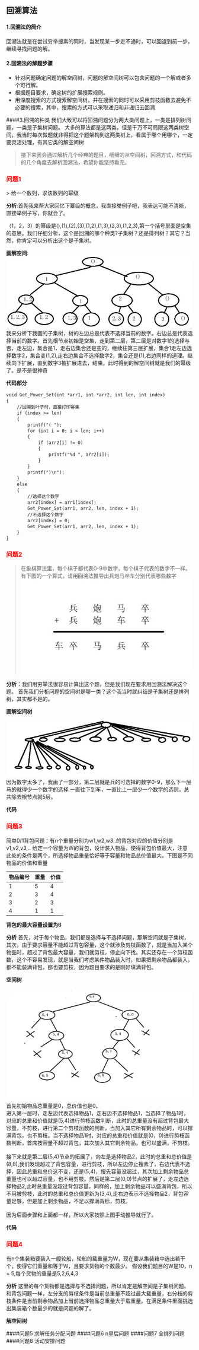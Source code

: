 ## 回溯算法

#### 1.回溯法的简介
回溯法就是在尝试穷举搜素的同时，当发现某一步走不通时，可以回退到前一步，继续寻找问题的解。

#### 2.回溯法的解题步骤

+ 针对问题确定问题的解空间树，问题的解空间树可以包含问题的一个解或者多个可行解。
+ 根据题目要求，确定树的扩展搜索规则。
+ 用深度搜索的方式搜索解空间树，并在搜索的同时可以采用剪枝函数去避免不必要的搜索，其中，搜索的方式可以采取递归和非递归去回溯

####3.回溯的种类
我们大致可以将回溯问题分为两大类问题上，一类是排列树问题，一类是子集树问题。
大多的算法都是这两类，但是千万不可局限这两类树空间，我当时每次做题就非得把这个题架构到这两类树上，看属于哪个用哪个，一定要灵活处理，有其它类的解空间树

> 接下来我会通过解析几个经典的题目，细细的从空间树，回溯方式，和代码的几个角度去解析回溯法，希望你能坚持看完。


<h3 style="color:red">问题1</h3>
> 给一个数列，求该数列的幂级

**分析**:首先我来帮大家回忆下幂级的概念，我直接举例子吧，我表达可能不清晰，直接举例子写，你就会了。

（1，2，3）的幂级是(),(1),(2),(3),(1,2),(1,3),(2,3),(1,2,3),第一个括号里面是空集的意思。我们仔细分析，这个是回溯的哪个种类?子集树？还是排列树？其它？当然，你肯定可以分析出这个是子集树。

**画解空间**:
![](image/graph3.jpg)
我来分析下我画的子集树，树的左边总是代表不选择当前的数字。右边总是代表选择当前的数字。首先根节点初始是空集，走到第二层，第二层是对数字1的选择与否，走左边，集合是1，走右边集合还是空的，继续往第三层扩展，集合1走左边选择数字2，集合变(1,2),走右边集合不选择数字2，集合还是(1),右边同样的道理。继续向下扩展，直到数字3被扩展进去，结束。此时得到的解空间树就是我们的幂级了。是不是很神奇

**代码部分**

	void Get_Power_Set(int *arr1, int *arr2, int len, int index)
	{
		//回溯到叶子时，直接打印幂集
		if (index >= len)
		{
			printf("( ");
			for (int i = 0; i < len; i++)
			{
				if (arr2[i] != 0)
				{
					printf("%d ", arr2[i]);
				}
			}
			printf(")\n");
		}
		else
		{
			//选择这个数字
			arr2[index] = arr1[index];
			Get_Power_Set(arr1, arr2, len, index + 1);
			//不选择这个数字
			arr2[index] = 0;
			Get_Power_Set(arr1, arr2, len, index + 1);
		}
	}

<h3 style="color:red">问题2</h3>

> 在象棋算法里，每个棋子都代表0-9中数字，每个棋子代表的数字不一样。有下图的一个算式，请用回溯法推导出兵炮马卒车分别代表哪些数字
![](image/hs1.jpg)

**分析**：我们用穷举法很容易计算出这个题，但是我们现在要求用回溯法解决这个题。
首先我们分析问题的空间树是哪一类？这个我当时就纠结是子集树还是排列树，其实都不是的。

**画解空间树**

![](image/hs2.jpg)
因为数字太多了，我画了一部分，第二层就是兵的可选择的数字0-9，那么下一层马的就得少一个数字的选择.一直往下到车，一直比上一层少一个数字的选则，总共除去根节点就5层。

**代码**

<h3 style="color:red">问题3</h3>
简单0/1背包问题：有n个重量分别为w1,w2,w3..的背包对应的价值分别是v1,v2,v3,..
给定一个容量为W的背包，设计装入物品，使得背包价值最大，注意此处的条件是两个，所选择物品重量恰好等于容量和物品总价值最大。下图是不同物品的价值和重量

|物品编号|重量|价值|
|----|----|----|
|1|5|4|
|2|3|4|
|3|2|3|
|4|1|1|

**背包的最大容量设置为6**

**分析**
首先，对于每个物品，我们都是选择与不选择问题，那解空间就是子集树，其次，由于要求容量不能超过背包容量，这个就涉及剪枝函数了，就是当加入某个物品时，超过了背包最大容量，我们就剪枝，停止向下找。其实还存在一个剪枝函数，这个不容易发现，就是当我们考虑某件物品装入时，如果把剩余物品都装入，都不能装满背包，那也要剪枝，因为题目要求的是刚好填满背包。

**空间树**

![](image/hs3.jpg)
首先初始物品总重量是0，总价值也是0。<br>进入第一层时，走左边代表选择物品1，走右边不选择物品1，当选择了物品1时，对应的总重和价值就是(5,4)进行剪枝函数判断，此时的总重量没有超过背包最大容量，不剪枝，进行第二个剪枝函数的判断，当加入其它所有剩余物品时，可以撑满背包，也不剪枝。当不选择物品1时，对应的总重和价值就是(0，0)进行剪枝函数判断，首席按容量不超过背包，其次加入其它剩余物品，也可以盛满，不剪枝。<br><br>
接下来就是第二层(5,4)节点的拓展了，向左是选择物品2，此时的总重和总价值是(8,8),我们发现超过了背包容量，进行剪枝，所以左边停止搜素了，右边代表不选择，因此总重和总价这不变，还是(5,4)，搜先容量没超过，其次加上剩余物品总重量也可以超过容量，也不用剪枝。然后是第二层(0,0)节点的扩展了，走左边选择物品2,此时总重量没超过背包容量，同样的，加上剩余物品可以盛满背包，所以不用被剪枝，此时的总重和总价值更新为(3,4),走右边表示不选择物品2，背包容量足够，但是加上剩余物品，不足以撑满背标，剪枝。<br><br>
因为后面步骤和上面都一样，所以大家按照上图手动推导就行了。

**代码**

<h3 style="color:red">问题4</h3>
有n个集装箱要装入一艘轮船，轮船的载重量为W，现在要从集装箱中选出若干个，使得它们重量和等于W，且要求货物的个数最少。
假设我们题目的W是10，n = 5,每个货物的重量是5,2,6,4,3

**分析**
这里的每个货物都是选择与不选择问题，所以肯定是解空间是子集树问题。和背包问题一样，左分支的剪枝条件是当前总重量不超过最大载重量，右分枝的剪枝条件是当前剩余物品加上当前选择物品总重量大于载重量。在满足条件里面挑选出集装箱个数最少的就是问题的解了。

**解空间树**


####问题5
求解任务分配问题
####问题6
n皇后问题
####问题7
全排列问题
####问题8
活动安排问题


